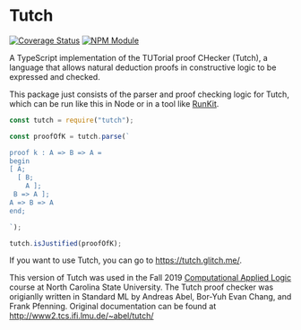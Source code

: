 # Tutch

[![Coverage Status](https://coveralls.io/repos/github/retutch/tutch/badge.svg)](https://coveralls.io/github/retutch/tutch)
[![NPM Module](https://img.shields.io/npm/v/tutch.svg)](https://www.npmjs.com/package/tutch)

A TypeScript implementation of the TUTorial proof CHecker (Tutch), a language that allows natural deduction proofs in constructive logic to be expressed and checked.

This package just consists of the parser and proof checking logic for Tutch, which can be run like this in Node or in a tool like [RunKit](https://npm.runkit.com/tutch).

``` javascript
const tutch = require("tutch");

const proofOfK = tutch.parse(`

proof k : A => B => A =
begin
[ A;
  [ B;
    A ];
 B => A ];
A => B => A
end;

`);

tutch.isJustified(proofOfK);
```

If you want to use Tutch, you can go to https://tutch.glitch.me/.

This version of Tutch was used in the Fall 2019 [Computational Applied Logic](https://sites.google.com/a/ncsu.edu/csc-503-f19/) course at North Carolina State University. The Tutch proof checker was origianlly written in Standard ML by Andreas Abel, Bor-Yuh Evan Chang, and Frank Pfenning. Original documentation can be found at http://www2.tcs.ifi.lmu.de/~abel/tutch/
